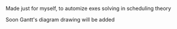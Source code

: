 Made just for myself, to automize exes solving in scheduling theory

Soon Gantt's diagram drawing will be added
